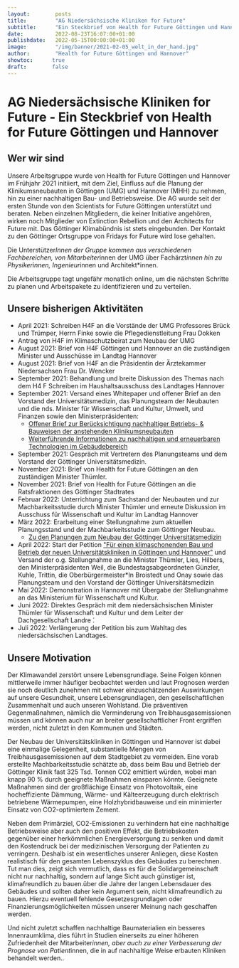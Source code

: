 ```yaml
---
layout:        posts
title:         "AG Niedersächsische Kliniken for Future"
subtitle:      "Ein Steckbrief von Health for Future Göttingen und Hannover"
date:          2022-08-23T16:07:00+01:00
publishdate:   2022-05-15T00:00:00+01:00
image:         "/img/banner/2021-02-05_welt_in_der_hand.jpg"
author:        "Health for Future Göttingen und Hannover"
showtoc:      true
draft:        false
---
```


# AG Niedersächsische Kliniken for Future - Ein Steckbrief von Health for Future Göttingen und Hannover


## Wer wir sind

Unsere Arbeitsgruppe wurde von Health for Future Göttingen und Hannover im Frühjahr
2021 initiiert, mit dem Ziel, Einfluss auf die Planung der Klinikumsneubauten in Göttingen
(UMG) und Hannover (MHH) zu nehmen, hin zu einer nachhaltigen Bau- und Betriebsweise.
Die AG wurde seit der ersten Stunde von den Scientists for Future Göttingen unterstützt und
beraten. Neben einzelnen Mitgliedern, die keiner Initiative angehören, wirken noch Mitglieder
von Extinction Rebellion und den Architects for Future mit. Das Göttinger Klimabündnis ist
stets eingebunden. Der Kontakt zu den Göttinger Ortsgruppe von Fridays for Future wird
lose gehalten.

Die Unterstützer*Innen der Gruppe kommen aus verschiedenen Fachbereichen, von
Mitarbeiter*innen der UMG über Fachärzt*innen hin zu Physikerìnnen, Ingenieur*innen und
Architekt*innen.

Die Arbeitsgruppe tagt ungefähr monatlich online, um die nächsten Schritte zu planen und
Arbeitspakete zu identifizieren und zu verteilen.

## Unsere bisherigen Aktivitäten

- April 2021: Schreiben H4F an die Vorstände der UMG Professores Brück und
Trümper, Herrn Finke sowie die Pflegedienstleitung Frau Dokken
- Antrag von H4F im Klimaschutzbeirat zum Neubau der UMG
- August 2021: Brief von H4F Göttingen und Hannover an die zuständigen Minister
  und Ausschüsse im Landtag Hannover
- August 2021: Brief von H4F an die Präsidentin der Ärztekammer Niedersachsen
Frau Dr. Wencker
- September 2021: Behandlung und breite Diskussion des Themas nach dem H4 F
Schreiben im Haushaltsausschuss des Landtages Hannover
- September 2021: Versand eines Whitepaper und offener Brief an den Vorstand der
Universitätsmedizin, das Planungsteam der Neubauten und die nds. Minister für
Wissenschaft und Kultur, Umwelt, und Finanzen sowie den Ministerpräsidenten:
  - [Offener Brief zur Berücksichtigung nachhaltiger Betriebs- & Bauweisen der anstehenden Klinikumsneubauten](post/2021-09-09_1048-offener_brief_zur_ber%C3%BCcksichtigung_nachhaltiger_betriebs-__bauweisen_der_anstehenden_klinikumsneubauten-initiativgruppeumg-neubauumg4f/)
  - [Weiterführende Informationen zu nachhaltigen und erneuerbaren Technologien im Gebäudebereich](/post/2022-04-19_1427-weiterf%C3%BChrende_informationen_zu_nachhaltigen_und_erneuerbaren_technologien_im_geb%C3%A4udebereich-scientistsforfutureg%C3%B6ttingen/)
- September 2021: Gespräch mit Vertretern des Planungsteams und dem Vorstand der
Göttinger Universitätsmedizin.
- November 2021: Brief von Health for Future Göttingen an den zuständigen Minister
Thümler.
- November 2021: Brief von Health for Future Göttingen an die Ratsfraktionen des
Göttinger Stadtrates
- Februar 2022: Unterrichtung zum Sachstand der Neubauten und zur
Machbarkeitsstudie durch Minister Thümler und erneute Diskussion im Ausschuss für
Wissenschaft und Kultur im Landtag Hannover
- März 2022: Erarbeitung einer Stellungnahme zum aktuellen Planungsstand und der
Machbarkeitsstudie zum Göttinger Neubau.
  - [Zu den Planungen zum Neubau der Göttinger Universitätsmedizin](/post/2022-04-19_1452-zu_den__planungen_zum_neubau_der_g%C3%B6ttinger_universit%C3%A4tsmedizin-health-undscientistsforfuture/)
- April 2022: Start der Petition 
["Für einen klimaschonenden Bau und Betrieb der neuen Universitätskliniken in Göttingen und Hannover"](https://www.openpetition.de/petition/online/fuer-einen-klimaschonenden-bau-und-betrieb-der-neuen-universitaetskliniken-in-goettingen-und-hannove#petition-main)
und Versand der o.g. Stellungnahme
an die Minister Thümler, Lies, Hilbers, den Ministerpräsidenten Weil, die
Bundestagsabgeordneten Günzler, Kuhle, Trittin, die Oberbürgermeister*In Broistedt
und Onay sowie das Planungsteam und den Vorstand der Göttinger
Universitätsmedizin
- Mai 2022: Demonstration in Hannover mit Übergabe der Stellungnahme an das
Ministerium für Wissenschaft und Kultur.
- Juni 2022: Direktes Gespräch mit dem niedersächsischen Minister Thümler für
Wissenschaft und Kultur und dem Leiter der Dachgesellschaft Landre ́.
-  Juli 2022: Verlängerung der Petition bis zum Wahltag des niedersächsischen
Landtages.

## Unsere Motivation

Der Klimawandel zerstört unsere Lebensgrundlage. Seine Folgen können
mittlerweile immer häufiger beobachtet werden und laut Prognosen werden sie
noch deutlich zunehmen mit schwer einzuschätzenden Auswirkungen auf unsere
Gesundheit, unsere Lebensgrundlagen, den gesellschaftlichen Zusammenhalt
und auch unseren Wohlstand. Die präventiven Gegenmaßnahmen, nämlich die
Verminderung von Treibhausgasemissionen müssen und können auch nur an
breiter gesellschaftlicher Front ergriffen werden, nicht zuletzt in den Kommunen
und Städten. 

Der Neubau der Universitätskliniken in Göttingen und Hannover ist
dabei eine einmalige Gelegenheit, substantielle Mengen von
Treibhausgasemissionen auf dem Stadtgebiet zu vermeiden. Eine vorab erstellte
Machbarkeitsstudie schätzte ab, dass beim Bau und Betrieb der Göttinger Klinik
fast 325 Tsd. Tonnen CO2 emittiert würden, wobei man knapp 90 % durch
geeignete Maßnahmen einsparen könnte. Geeignete Maßnahmen sind der
großflächige Einsatz von Photovoltaik, eine hocheffiziente Dämmung, Wärme-
und Kälteerzeugung durch elektrisch betriebene Wärmepumpen, eine
Holzhybridbauweise und ein minimierter Einsatz von CO2-optimiertem Zement.

Neben dem Primärziel, CO2-Emissionen zu verhindern hat eine nachhaltige
Betriebsweise aber auch den positiven Effekt, die Betriebskosten gegenüber
einer herkömmlichen Energieversorgung zu senken und damit den Kostendruck
bei der medizinischen Versorgung der Patienten zu verringern. Deshalb ist ein
wesentliches unserer Anliegen, diese Kosten realistisch für den gesamten
Lebenszyklus des Gebäudes zu berechnen. Tut man dies, zeigt sich vermutlich,
dass es für die Solidargemeinschaft nicht nur nachhaltig, sondern auf lange Sicht
auch günstiger ist, klimafreundlich zu bauen.über die Jahre der langen
Lebensdauer des Gebäudes und sollten daher kein Argument sein, nicht
klimafreundlich zu bauen. Hierzu eventuell fehlende Gesetzesgrundlagen oder
Finanzierungsmöglichkeiten müssen unserer Meinung nach geschaffen werden.

Und nicht zuletzt schaffen nachhaltige Baumaterialien ein besseres
Innenraumklima, dies führt in Studien einerseits zu einer höheren Zufriedenheit
der Mitarbeiter*innen, aber auch zu einer Verbesserung der Prognose von
Patient*innen, die in auf nachhaltige Weise erbauten Kliniken behandelt werden.. 

